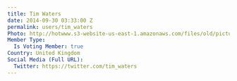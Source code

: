 ```yaml
---
title: Tim Waters
date: 2014-09-30 03:33:00 Z
permalink: users/tim_waters
Photo: http://hotwww.s3-website-us-east-1.amazonaws.com/files/old/pictures/picture-239-1432131310.jpg
Member Type:
  Is Voting Member: true
Country: United Kingdom
Social Media (Full URL):
  Twitter: https://twitter.com/tim_waters
---
```



